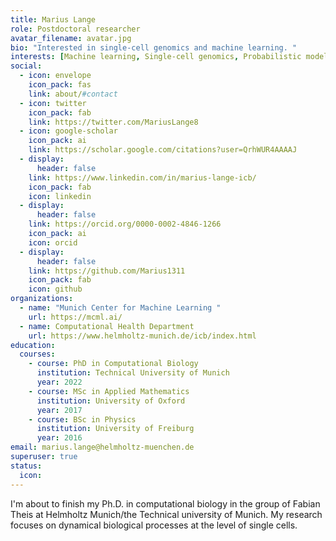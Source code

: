 ```yaml
---
title: Marius Lange
role: Postdoctoral researcher
avatar_filename: avatar.jpg
bio: "Interested in single-cell genomics and machine learning. "
interests: [Machine learning, Single-cell genomics, Probabilistic modeling]
social:
  - icon: envelope
    icon_pack: fas
    link: about/#contact
  - icon: twitter
    icon_pack: fab
    link: https://twitter.com/MariusLange8
  - icon: google-scholar
    icon_pack: ai
    link: https://scholar.google.com/citations?user=QrhWUR4AAAAJ
  - display:
      header: false
    link: https://www.linkedin.com/in/marius-lange-icb/
    icon_pack: fab
    icon: linkedin
  - display:
      header: false
    link: https://orcid.org/0000-0002-4846-1266
    icon_pack: ai
    icon: orcid
  - display:
      header: false
    link: https://github.com/Marius1311
    icon_pack: fab
    icon: github
organizations:
  - name: "Munich Center for Machine Learning "
    url: https://mcml.ai/
  - name: Computational Health Department
    url: https://www.helmholtz-munich.de/icb/index.html
education:
  courses:
    - course: PhD in Computational Biology
      institution: Technical University of Munich
      year: 2022
    - course: MSc in Applied Mathematics
      institution: University of Oxford
      year: 2017
    - course: BSc in Physics
      institution: University of Freiburg
      year: 2016
email: marius.lange@helmholtz-muenchen.de
superuser: true
status:
  icon: 
---
```

I'm about to finish my Ph.D. in computational biology in the group of Fabian Theis at Helmholtz Munich/the Technical university of Munich. My research focuses on dynamical biological processes at the level of single cells.
